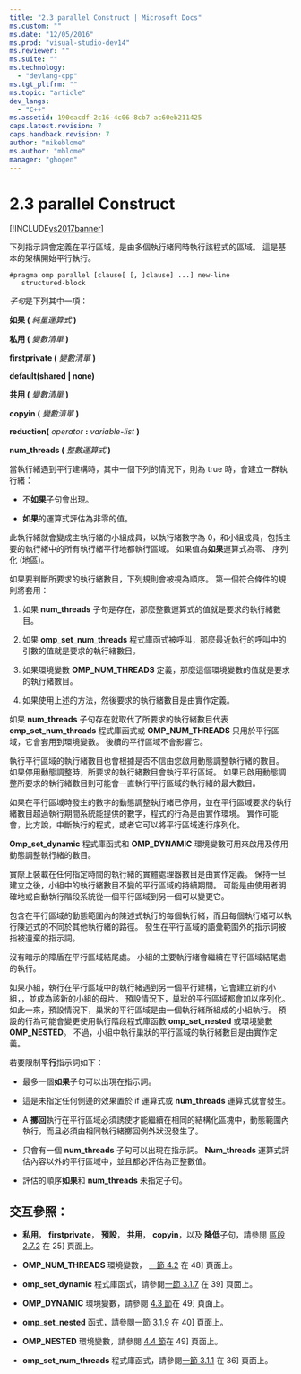 ```yaml
---
title: "2.3 parallel Construct | Microsoft Docs"
ms.custom: ""
ms.date: "12/05/2016"
ms.prod: "visual-studio-dev14"
ms.reviewer: ""
ms.suite: ""
ms.technology: 
  - "devlang-cpp"
ms.tgt_pltfrm: ""
ms.topic: "article"
dev_langs: 
  - "C++"
ms.assetid: 190eacdf-2c16-4c06-8cb7-ac60eb211425
caps.latest.revision: 7
caps.handback.revision: 7
author: "mikeblome"
ms.author: "mblome"
manager: "ghogen"
---
```

# 2.3 parallel Construct
[!INCLUDE[vs2017banner](../../assembler/inline/includes/vs2017banner.md)]

下列指示詞會定義在平行區域，是由多個執行緒同時執行該程式的區域。  這是基本的架構開始平行執行。  
  
```  
#pragma omp parallel [clause[ [, ]clause] ...] new-line  
   structured-block  
```  
  
 *子句*是下列其中一項：  
  
 **如果 \(** *純量運算式* **\)**  
  
 **私用 \(** *變數清單* **\)**  
  
 **firstprivate \(** *變數清單* **\)**  
  
 **default\(shared &#124; none\)**  
  
 **共用 \(** *變數清單* **\)**  
  
 **copyin \(** *變數清單* **\)**  
  
 **reduction\(** *operator* **:**  *variable\-list* **\)**  
  
 **num\_threads \(** *整數運算式* **\)**  
  
 當執行緒遇到平行建構時，其中一個下列的情況下，則為 true 時，會建立一群執行緒：  
  
-   不**如果**子句會出現。  
  
-   **如果**的運算式評估為非零的值。  
  
 此執行緒就會變成主執行緒的小組成員，以執行緒數字為 0，和小組成員，包括主要的執行緒中的所有執行緒平行地都執行區域。  如果值為**如果**運算式為零、 序列化 \(地區\)。  
  
 如果要判斷所要求的執行緒數目，下列規則會被視為順序。  第一個符合條件的規則將套用：  
  
1.  如果 **num\_threads** 子句是存在，那麼整數運算式的值就是要求的執行緒數目。  
  
2.  如果 **omp\_set\_num\_threads** 程式庫函式被呼叫，那麼最近執行的呼叫中的引數的值就是要求的執行緒數目。  
  
3.  如果環境變數 **OMP\_NUM\_THREADS** 定義，那麼這個環境變數的值就是要求的執行緒數目。  
  
4.  如果使用上述的方法，然後要求的執行緒數目是由實作定義。  
  
 如果 **num\_threads** 子句存在就取代了所要求的執行緒數目代表 **omp\_set\_num\_threads** 程式庫函式或 **OMP\_NUM\_THREADS** 只用於平行區域，它會套用到環境變數。  後續的平行區域不會影響它。  
  
 執行平行區域的執行緒數目也會根據是否不信由您啟用動態調整執行緒的數目。  如果停用動態調整時，所要求的執行緒數目會執行平行區域。  如果已啟用動態調整所要求的執行緒數目則可能會一直執行平行區域的執行緒的最大數目。  
  
 如果在平行區域時發生的數字的動態調整執行緒已停用，並在平行區域要求的執行緒數目超過執行期間系統能提供的數字，程式的行為是由實作環境。  實作可能會，比方說，中斷執行的程式，或者它可以將平行區域進行序列化。  
  
 **Omp\_set\_dynamic** 程式庫函式和 **OMP\_DYNAMIC** 環境變數可用來啟用及停用動態調整執行緒的數目。  
  
 實際上裝載在任何指定時間的執行緒的實體處理器數目是由實作定義。  保持一旦建立之後，小組中的執行緒數目不變的平行區域的持續期間。  可能是由使用者明確地或自動執行階段系統從一個平行區域到另一個可以變更它。  
  
 包含在平行區域的動態範圍內的陳述式執行的每個執行緒，而且每個執行緒可以執行陳述式的不同於其他執行緒的路徑。  發生在平行區域的語彙範圍外的指示詞被指被遺棄的指示詞。  
  
 沒有暗示的障盾在平行區域結尾處。  小組的主要執行緒會繼續在平行區域結尾處的執行。  
  
 如果小組，執行在平行區域中的執行緒遇到另一個平行建構，它會建立新的小組，，並成為該新的小組的母片。  預設情況下，巢狀的平行區域都會加以序列化。  如此一來，預設情況下，巢狀的平行區域是由一個執行緒所組成的小組執行。  預設的行為可能會變更使用執行階段程式庫函數 **omp\_set\_nested** 或環境變數 **OMP\_NESTED**。  不過，小組中執行巢狀的平行區域的執行緒數目是由實作定義。  
  
 若要限制**平行**指示詞如下：  
  
-   最多一個**如果**子句可以出現在指示詞。  
  
-   這是未指定任何側邊的效果置於 if 運算式或 **num\_threads** 運算式就會發生。  
  
-   A **擲回**執行在平行區域必須誘使才能繼續在相同的結構化區塊中，動態範圍內執行，而且必須由相同執行緒擲回例外狀況發生了。  
  
-   只會有一個 **num\_threads** 子句可以出現在指示詞。  **Num\_threads** 運算式評估內容以外的平行區域中，並且都必評估為正整數值。  
  
-   評估的順序**如果**和  **num\_threads** 未指定子句。  
  
## 交互參照：  
  
-   **私用**，  **firstprivate**， **預設**， **共用**，  **copyin**，以及 **降低**子句，請參閱 [區段 2.7.2](../../parallel/openmp/2-7-2-data-sharing-attribute-clauses.md) 在 25\] 頁面上。  
  
-   **OMP\_NUM\_THREADS** 環境變數， [一節 4.2](../../parallel/openmp/4-2-omp-num-threads.md) 在 48\] 頁面上。  
  
-   **omp\_set\_dynamic** 程式庫函式，請參閱[一節 3.1.7](../../parallel/openmp/3-1-7-omp-set-dynamic-function.md) 在 39\] 頁面上。  
  
-   **OMP\_DYNAMIC** 環境變數，請參閱 [4.3 節](../../parallel/openmp/4-3-omp-dynamic.md)在 49\] 頁面上。  
  
-   **omp\_set\_nested** 函式，請參閱[一節 3.1.9](../../parallel/openmp/3-1-9-omp-set-nested-function.md) 在 40\] 頁面上。  
  
-   **OMP\_NESTED** 環境變數，請參閱 [4.4 節](../../parallel/openmp/4-4-omp-nested.md)在 49\] 頁面上。  
  
-   **omp\_set\_num\_threads** 程式庫函式，請參閱[一節 3.1.1](../../parallel/openmp/3-1-1-omp-set-num-threads-function.md) 在 36\] 頁面上。